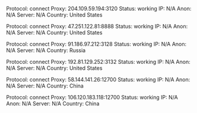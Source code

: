 Protocol: connect
Proxy: 204.109.59.194:3120
Status: working
IP: N/A
Anon: N/A
Server: N/A
Country: United States

Protocol: connect
Proxy: 47.251.122.81:8888
Status: working
IP: N/A
Anon: N/A
Server: N/A
Country: United States

Protocol: connect
Proxy: 91.186.97.212:3128
Status: working
IP: N/A
Anon: N/A
Server: N/A
Country: Russia

Protocol: connect
Proxy: 192.81.129.252:3132
Status: working
IP: N/A
Anon: N/A
Server: N/A
Country: United States

Protocol: connect
Proxy: 58.144.141.26:12700
Status: working
IP: N/A
Anon: N/A
Server: N/A
Country: China

Protocol: connect
Proxy: 106.120.183.118:12700
Status: working
IP: N/A
Anon: N/A
Server: N/A
Country: China

